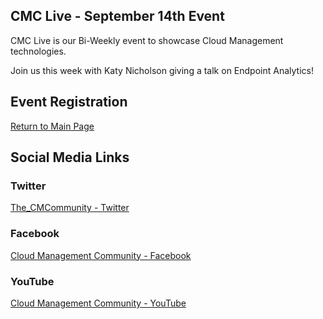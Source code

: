 ## CMC Live - September 14th Event

CMC Live is our Bi-Weekly event to showcase Cloud Management technologies.

Join us this week with Katy Nicholson giving a talk on Endpoint Analytics!

## Event Registration

<div id="eventbrite-widget-container-167235522951"></div>
<script src="https://www.eventbrite.com/static/widgets/eb_widgets.js"></script>
<script type="text/javascript">
    var exampleCallback = function() {
        console.log('Order complete!');
    };
    window.EBWidgets.createWidget({
        // Required
        widgetType: 'checkout',
        eventId: '167235522951',
        iframeContainerId: 'eventbrite-widget-container-167235522951',
        // Optional
        iframeContainerHeight: 525,  // Widget height in pixels. Defaults to a minimum of 425px if not provided
        onOrderComplete: exampleCallback  // Method called when an order has successfully completed
    });
</script>

[Return to Main Page](index.md)

## Social Media Links

### Twitter
[The_CMCommunity - Twitter](https://twitter.com/the_cmcommunity)

### Facebook
[Cloud Management Community - Facebook](https://www.facebook.com/groups/cloudmc/)

### YouTube
[Cloud Management Community - YouTube](https://www.youtube.com/c/cloudmanagementcommunity)

